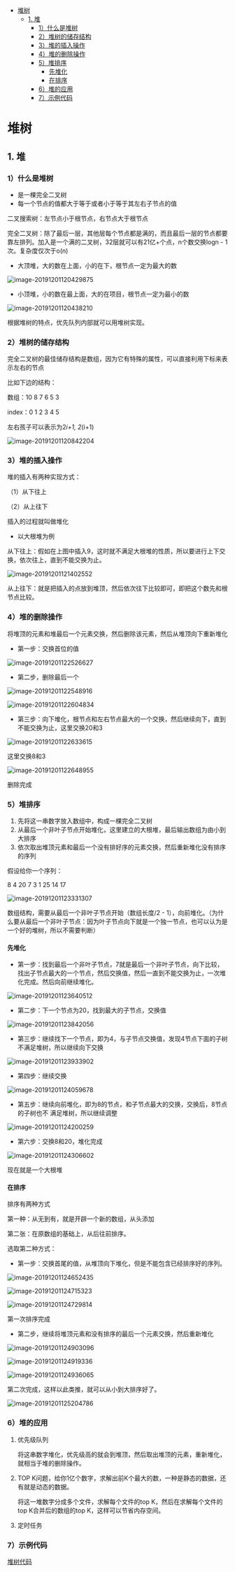 * [堆树](#%E5%A0%86%E6%A0%91)
  * [1\. 堆](#1-%E5%A0%86)
    * [1）什么是堆树](#1%E4%BB%80%E4%B9%88%E6%98%AF%E5%A0%86%E6%A0%91)
    * [2）堆树的储存结构](#2%E5%A0%86%E6%A0%91%E7%9A%84%E5%82%A8%E5%AD%98%E7%BB%93%E6%9E%84)
    * [3）堆的插入操作](#3%E5%A0%86%E7%9A%84%E6%8F%92%E5%85%A5%E6%93%8D%E4%BD%9C)
    * [4）堆的删除操作](#4%E5%A0%86%E7%9A%84%E5%88%A0%E9%99%A4%E6%93%8D%E4%BD%9C)
    * [5）堆排序](#5%E5%A0%86%E6%8E%92%E5%BA%8F)
      * [先堆化](#%E5%85%88%E5%A0%86%E5%8C%96)
      * [在排序](#%E5%9C%A8%E6%8E%92%E5%BA%8F)
    * [6）堆的应用](#6%E5%A0%86%E7%9A%84%E5%BA%94%E7%94%A8)
    * [7）示例代码](#7%E7%A4%BA%E4%BE%8B%E4%BB%A3%E7%A0%81)

# 堆树

## 1. 堆

### 1）什么是堆树

* 是一棵完全二叉树
* 每一个节点的值都大于等于或者小于等于其左右子节点的值

二叉搜索树：左节点小于根节点，右节点大于根节点

完全二叉树：除了最后一层，其他层每个节点都是满的，而且最后一层的节点都要靠左排列。加入是一个满的二叉树，32层就可以有21亿+个点，n个数交换logn - 1次。复杂度仅次于o(n)

* 大顶堆，大的数在上面，小的在下，根节点一定为最大的数

![image-20191201120429875](Heap.assets/image-20191201120429875.png)

* 小顶堆，小的数在最上面，大的在项目，根节点一定为最小的数

![image-20191201120438210](Heap.assets/image-20191201120438210.png)

根据堆树的特点，优先队列内部就可以用堆树实现。

### 2）堆树的储存结构

完全二叉树的最佳储存结构是数组，因为它有特殊的属性，可以直接利用下标来表示左右的节点

比如下边的结构：

数组：10 8 7 6 5 3

index：0 1 2 3 4 5

左右孩子可以表示为2*i+1, 2*(i+1)

![image-20191201120842204](Heap.assets/image-20191201120842204.png)

### 3）堆的插入操作

堆的插入有两种实现方式：

（1）从下往上

（2）从上往下

插入的过程就叫做堆化

* 以大根堆为例

从下往上：假如在上图中插入9，这时就不满足大根堆的性质，所以要进行上下交换，依次往上，直到不能交换为止。

![image-20191201121402552](Heap.assets/image-20191201121402552.png)

  从上往下：就是把插入的点放到堆顶，然后依次往下比较即可，即把这个数先和根节点比较。

### 4）堆的删除操作

将堆顶的元素和堆最后一个元素交换，然后删除该元素，然后从堆顶向下重新堆化

* 第一步：交换首位的值

![image-20191201122526627](Heap.assets/image-20191201122526627.png)

* 第二步，删除最后一个

![image-20191201122548916](Heap.assets/image-20191201122548916.png)

![image-20191201122604834](Heap.assets/image-20191201122604834.png)

* 第三步：向下堆化，根节点和左右节点最大的一个交换，然后继续向下，直到不能交换为止，这里交换20和3

![image-20191201122633615](Heap.assets/image-20191201122633615.png)

这里交换8和3

![image-20191201122648955](Heap.assets/image-20191201122648955.png)

删除完成

### 5）堆排序

1. 先将这一串数字放入数组中，构成一棵完全二叉树
2. 从最后一个非叶子节点开始堆化，这里建立的大根堆，最后输出数组为由小到大排序
3. 依次取出堆顶元素和最后一个没有排好序的元素交换，然后重新堆化没有排序的序列

假设给你一个序列：

8 4 20 7 3 1 25 14 17

![image-20191201123331307](Heap.assets/image-20191201123331307.png)

数组结构，需要从最后一个非叶子节点开始（数组长度/2 - 1），向前堆化。（为什么要从最后一个非叶子节点：因为叶子节点向下就是一个独一节点，也可以认为是一个好的堆树，所以不需要判断）

#### 先堆化

* 第一步：找到最后一个非叶子节点，7就是最后一个非叶子节点，向下比较，找出子节点最大的一个节点，然后交换值，然后一直到不能交换为止，一次堆化完成。然后向前继续堆化。

![image-20191201123640512](Heap.assets/image-20191201123640512.png)

* 第二步：下一个节点为20，找到最大的子节点，交换值

![image-20191201123842056](Heap.assets/image-20191201123842056.png)

* 第三步：继续找下一个节点，即为4，与子节点交换值，发现4节点下面的子树不满足堆树，所以继续向下交换

![image-20191201123933902](Heap.assets/image-20191201123933902.png)

* 第四步：继续交换

![image-20191201124059678](Heap.assets/image-20191201124059678.png)

* 第五步：继续向前堆化，即为8的节点，和子节点最大的交换，交换后，8节点的子树也不 满足堆树，所以继续调整

![image-20191201124200259](Heap.assets/image-20191201124200259.png)

* 第六步：交换8和20，堆化完成

![image-20191201124306602](Heap.assets/image-20191201124306602.png)

现在就是一个大根堆

#### 在排序

排序有两种方式

第一种：从无到有，就是开辟一个新的数组，从头添加

第二张：在原数组的基础上，从后往前排序。

选取第二种方式：

* 第一步：交换首尾的值，从堆顶向下堆化，但是不能包含已经排序好的序列。

![image-20191201124652435](Heap.assets/image-20191201124652435.png)

![image-20191201124715323](Heap.assets/image-20191201124715323.png)

![image-20191201124729814](Heap.assets/image-20191201124729814.png)

第一次排序完成

* 第二步，继续将堆顶元素和没有排序的最后一个元素交换，然后重新堆化

![image-20191201124903096](Heap.assets/image-20191201124903096.png)

![image-20191201124919336](Heap.assets/image-20191201124919336.png)

![image-20191201124936065](Heap.assets/image-20191201124936065.png)

第二次完成，这样以此类推，就可以从小到大排序好了。

![image-20191201125204786](Heap.assets/image-20191201125204786.png)

### 6）堆的应用

1. 优先级队列

   将这串数字堆化，优先级高的就会到堆顶，然后取出堆顶的元素，重新堆化，就相当于堆的删除操作。

2. TOP K问题，给你1亿个数字，求解出前K个最大的数，一种是静态的数据，还有就是动态的数据。

   将这一堆数字分成多个文件，求解每个文件的top K，然后在求解每个文件的top K合并后的数组的top K，这样可以节省内存空间。

3. 定时任务

### 7）示例代码

[堆树代码](/src/com/zxj/heap/HeapSort.java)

